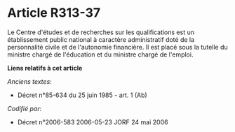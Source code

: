 # Article R313-37

Le Centre d'études et de recherches sur les qualifications est un établissement public national à caractère administratif
doté de la personnalité civile et de l'autonomie financière. Il est placé sous la tutelle du ministre chargé de l'éducation
et du ministre chargé de l'emploi.

**Liens relatifs à cet article**

_Anciens textes_:

  - Décret n°85-634 du 25 juin 1985 - art. 1 (Ab)

_Codifié par_:

  - Décret n°2006-583 2006-05-23 JORF 24 mai 2006
